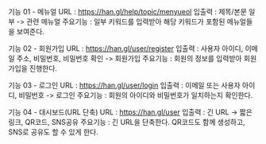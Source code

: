 기능 01 - 메뉴얼
URL : https://han.gl/help/topic/menyueol
입출력 : 제목/본문 일부 -> 관련 메뉴얼
주요기능 : 일부 키워드를 입력받아 해당 키워드가 포함된 메뉴얼들을 보여준다.

기능 02 - 회원가입
URL : https://han.gl/user/register
입출력 : 사용자 아이디, 이메일 주소, 비밀번호, 비밀번호 확인 -> 회원가입
주요기능 : 회원의 정보를 입력받아 회원가입을 진행한다.

기능 03 - 로그인
URL : https://han.gl/user/login
입출력 : 이메일 또는 사용자 아이디, 비밀번호 -> 로그인
주요기능 : 회원의 아이디와 비밀번호가 일치하는지 확인한다.

기능 04 - 대시보드(URL 단축)
URL : https://han.gl/user
입출력 : 긴 URL -> 짧은 링크, QR코드, SNS공유
주요기능 : 긴 URL을 단축한다. QR코드도 함께 생성하고, SNS로 공유도 할 수 있게 한다.

